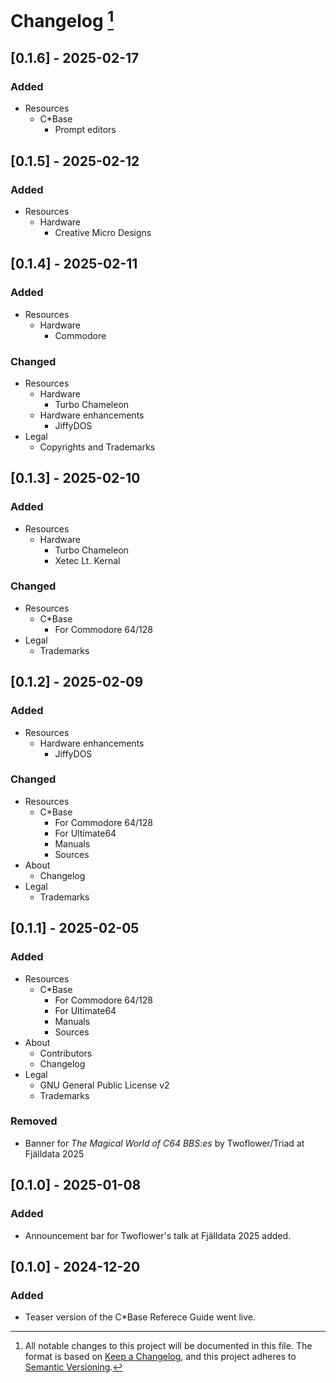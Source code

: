 <!---
## [Unreleased]
### Added
### Changed
### Deprecated
### Removed
### Fixed
--->

# Changelog [^1]

## [0.1.6] - 2025-02-17
### Added
- Resources
    - C*Base
        - Prompt editors

## [0.1.5] - 2025-02-12
### Added
- Resources
    - Hardware
        - Creative Micro Designs

## [0.1.4] - 2025-02-11
### Added
- Resources
    - Hardware
        - Commodore

### Changed
- Resources
    - Hardware
        - Turbo Chameleon
    - Hardware enhancements
        - JiffyDOS
- Legal
    - Copyrights and Trademarks

## [0.1.3] - 2025-02-10
### Added
- Resources
    - Hardware
        - Turbo Chameleon
        - Xetec Lt. Kernal

### Changed
- Resources
    - C*Base
        - For Commodore 64/128
- Legal
    - Trademarks

## [0.1.2] - 2025-02-09
### Added
- Resources
    - Hardware enhancements
        - JiffyDOS

### Changed
- Resources
    - C*Base
        - For Commodore 64/128
        - For Ultimate64
        - Manuals
        - Sources
- About
    - Changelog
- Legal
    - Trademarks

## [0.1.1] - 2025-02-05
### Added
- Resources
    - C*Base
        - For Commodore 64/128
        - For Ultimate64
        - Manuals
        - Sources
- About
    - Contributors
    - Changelog
- Legal
    - GNU General Public License v2
    - Trademarks

### Removed
- Banner for _The Magical World of C64 BBS:es_ by Twoflower/Triad at Fjälldata 2025

## [0.1.0] - 2025-01-08

### Added
- Announcement bar for Twoflower's talk at Fjälldata 2025 added.

## [0.1.0] - 2024-12-20

### Added
- Teaser version of the C\*Base Referece Guide went live.

[^1]:
    All notable changes to this project will be documented in this file.
    The format is based on [Keep a Changelog](https://keepachangelog.com/en/1.1.0/), and this project adheres to [Semantic Versioning](https://semver.org/spec/v2.0.0.html).
